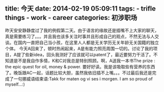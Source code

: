 title: 今天
date: 2014-02-19 05:09:11
tags: 
    - trifle things
    - work
    - career
categories: 初涉职场
---

昨天安安静静度过了我的例假第二天。由于语言的缘故还是插嘴不上大家的聊天，真是需要练习了。。。并且我也该多关注时事并且形成自己的观点，不然无法与人交谈。在国内一直把自己当小孩，在这里人人都是无关学历无关年龄无关国籍的独立个体。
今天A回来了，顿时热闹起来，A是有能力照亮周围一切的。讨论了我的项目，A提了些新idea，回头我测好了应该就可以patent了，最近要努力干活了。不知道是不是我自作多情，K和C对我总是特别照顾。啊，A送我一本书The prize : the epic quest for oil, money & power. 要好好读。我是该吸取些有营养的东西了。晚饭跟AC一起，话题比较大胆，虽然我依旧插不上嘴。。。不过最后我还是完成了一句挪威语结束语:Takk for maten og vi ses i morgen.  I am so proud of myself...:)
